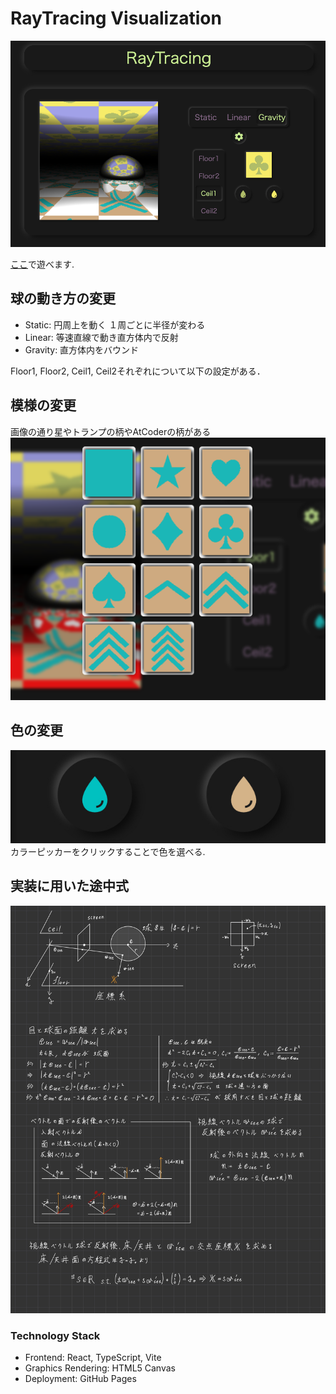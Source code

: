 
# RayTracing Visualization
<img src="https://github.com/cijb-7724/raytracing/blob/main/public/preview-image.png" alt="preview" />

<a href="https://cijb-7724.github.io/raytracing/" target="_blank">ここ</a>で遊べます.

## 球の動き方の変更
- Static: 円周上を動く １周ごとに半径が変わる
- Linear: 等速直線で動き直方体内で反射
- Gravity: 直方体内をバウンド

Floor1, Floor2, Ceil1, Ceil2それぞれについて以下の設定がある．

## 模様の変更
画像の通り星やトランプの柄やAtCoderの柄がある
<img src="https://github.com/cijb-7724/raytracing/blob/main/public/tile-pattern.png" alt="模様の種類" />

## 色の変更
<img src="https://github.com/cijb-7724/raytracing/blob/main/public/color-picker.jpg" alt="カラーピッカー" />
カラーピッカーをクリックすることで色を選べる.

## 実装に用いた途中式
<img src="https://github.com/cijb-7724/raytracing/blob/main/public/explanation.jpg" alt="説明画像" />

### Technology Stack
- Frontend: React, TypeScript, Vite
- Graphics Rendering: HTML5 Canvas
- Deployment: GitHub Pages
